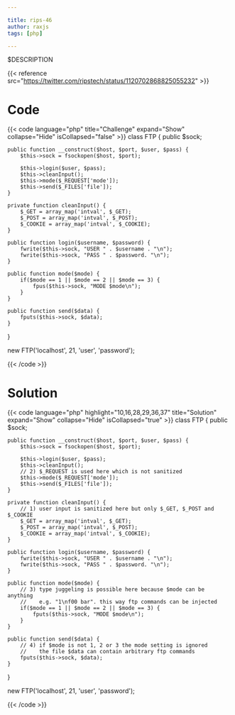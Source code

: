 ```yaml
---

title: rips-46
author: raxjs
tags: [php]

---
```


$DESCRIPTION

<!--more-->
{{< reference src="https://twitter.com/ripstech/status/1120702868825055232" >}}

# Code
{{< code language="php"  title="Challenge" expand="Show" collapse="Hide" isCollapsed="false" >}}
class FTP {
    public $sock;

    public function __construct($host, $port, $user, $pass) {
        $this->sock = fsockopen($host, $port);

        $this->login($user, $pass);
        $this->cleanInput();
        $this->mode($_REQUEST['mode']);
        $this->send($_FILES['file']);
    }

    private function cleanInput() {
        $_GET = array_map('intval', $_GET);
        $_POST = array_map('intval', $_POST);
        $_COOKIE = array_map('intval', $_COOKIE);
    }

    public function login($username, $password) {
        fwrite($this->sock, "USER " . $username . "\n");
        fwrite($this->sock, "PASS " . $password. "\n");
    }

    public function mode($mode) {
        if($mode == 1 || $mode == 2 || $mode == 3) {
            fpus($this->sock, "MODE $mode\n");
        }
    }

    public function send($data) {
        fputs($this->sock, $data);
    }
}

new FTP('localhost', 21, 'user', 'password');

{{< /code >}}

# Solution
{{< code language="php" highlight="10,16,28,29,36,37" title="Solution" expand="Show" collapse="Hide" isCollapsed="true" >}}
class FTP {
    public $sock;

    public function __construct($host, $port, $user, $pass) {
        $this->sock = fsockopen($host, $port);

        $this->login($user, $pass);
        $this->cleanInput();
        // 2) $_REQUEST is used here which is not sanitized
        $this->mode($_REQUEST['mode']);
        $this->send($_FILES['file']);
    }

    private function cleanInput() {
        // 1) user input is sanitized here but only $_GET, $_POST and $_COOKIE
        $_GET = array_map('intval', $_GET);
        $_POST = array_map('intval', $_POST);
        $_COOKIE = array_map('intval', $_COOKIE);
    }

    public function login($username, $password) {
        fwrite($this->sock, "USER " . $username . "\n");
        fwrite($this->sock, "PASS " . $password. "\n");
    }

    public function mode($mode) {
        // 3) type juggeling is possible here because $mode can be anything
        //    e.g. "1\nf00 bar". this way ftp commands can be injected
        if($mode == 1 || $mode == 2 || $mode == 3) {
            fputs($this->sock, "MODE $mode\n");
        }
    }

    public function send($data) {
        // 4) if $mode is not 1, 2 or 3 the mode setting is ignored
        //    the file $data can contain arbitrary ftp commands
        fputs($this->sock, $data);
    }
}

new FTP('localhost', 21, 'user', 'password');

{{< /code >}}
